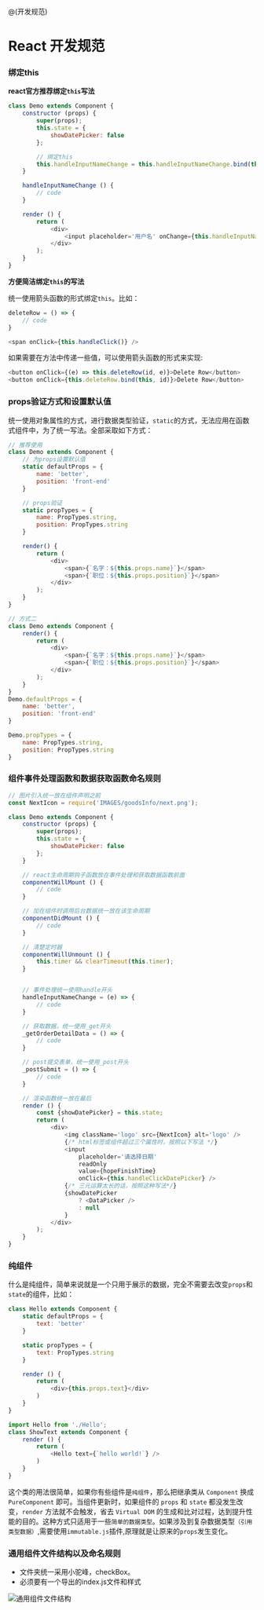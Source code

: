 @(开发规范)

# React 开发规范

### 绑定this

**react官方推荐绑定`this`写法**
```js
class Demo extends Component {
	constructor (props) {
        super(props);
        this.state = {
            showDatePicker: false
        };

		// 绑定this
		this.handleInputNameChange = this.handleInputNameChange.bind(this);
    }

	handleInputNameChange () {
		// code 
	}

	render () {
		return (
			<div>
				<input placeholder='用户名' onChange={this.handleInputNameChange} />
			</div>
		);
	}
}
```

**方便简洁绑定`this`的写法**

统一使用箭头函数的形式绑定`this`。比如：
```js
deleteRow = () => {
	// code
}

<span onClick={this.handleClick()} />
```
如果需要在方法中传递一些值，可以使用箭头函数的形式来实现:
```js
<button onClick={(e) => this.deleteRow(id, e)}>Delete Row</button>
<button onClick={this.deleteRow.bind(this, id)}>Delete Row</button>
```

### props验证方式和设置默认值
统一使用对象属性的方式，进行数据类型验证，`static`的方式，无法应用在函数式组件中，为了统一写法。全部采取如下方式：
```js
// 推荐使用
class Demo extends Component {
	// 为props设置默认值
	static defaultProps = {
		name: 'better',
		position: 'front-end'
	}

	// props验证
	static propTypes = {
		name: PropTypes.string,
		position: PropTypes.string
	}

	render() {
		return (
			<div>
				<span>{`名字：${this.props.name}`}</span>
				<span>{`职位：${this.props.position}`}</span>
			</div>
		);
	}
}

// 方式二
class Demo extends Component {
	render() {
		return (
			<div>
				<span>{`名字：${this.props.name}`}</span>
				<span>{`职位：${this.props.position}`}</span>
			</div>
		);
	}
}
Demo.defaultProps = {
	name: 'better',
	position: 'front-end'
}

Demo.propTypes = {
	name: PropTypes.string,
	position: PropTypes.string
}
```

### 组件事件处理函数和数据获取函数命名规则
```js
// 图片引入统一放在组件声明之前
const NextIcon = require('IMAGES/goodsInfo/next.png');

class Demo extends Component {
	constructor (props) {
        super(props);
        this.state = {
            showDatePicker: false
        };
    }

	// react生命周期钩子函数放在事件处理和获取数据函数前面
	componentWillMount () {
        // code
    }

	// 加在组件时调用后台数据统一放在该生命周期
	componentDidMount () {
        // code
    }

	// 清楚定时器
	componentWillUnmount () {
		this.timer && clearTimeout(this.timer);
	}


	// 事件处理统一使用handle开头
	handleInputNameChange = (e) => {
		// code 
	}

	// 获取数据，统一使用_get开头
	_getOrderDetailData = () => {
		// code
	}

	// post提交表单，统一使用_post开头
	_postSubmit = () => {
		// code
	}

	// 渲染函数统一放在最后
	render () {
		const {showDatePicker} = this.state;
		return (
			<div>
				<img className='logo' src={NextIcon} alt='logo' />
				{/* html标签或组件超过三个属性时，按照以下写法 */}
				<input
					placeholder='请选择日期'
					readOnly
					value={hopeFinishTime}
					onClick={this.handleClickDatePicker} />
				{/* 三元运算太长的话，按照这种写法*/}
				{showDatePicker
					? <DataPicker />
					: null
				}
			</div>
		);
	}
}
```

### 纯组件
什么是纯组件，简单来说就是一个只用于展示的数据，完全不需要去改变`props`和`state`的组件，比如：
```js
class Hello extends Component {
	static defaultProps = {
		text: 'better'
	}

	static propTypes = {
		text: PropTypes.string
	}

	render () {
		return (
			<div>{this.props.text}</div>
		)
	}
}

import Hello from './Hello';
class ShowText extends Component {
	render () {
		return (
			<Hello text={`hello world!`} />
		)
	}
}
```
这个类的用法很简单，如果你有些组件是`纯组件`，那么把继承类从 `Component` 换成 `PureComponent` 即可。当组件更新时，如果组件的 `props` 和 `state` 都没发生改变，`render` 方法就不会触发，省去 `Virtual DOM` 的生成和比对过程，达到提升性能的目的。这种方式只适用于一些`简单的数据类型`。如果涉及到复杂数据类型`（引用类型数据）`,需要使用`immutable.js`插件,原理就是让原来的`props`发生变化。

### 通用组件文件结构以及命名规则

- 文件夹统一采用小驼峰，checkBox。
- 必须要有一个导出的index.js文件和样式

![通用组件文件结构]('./component_file.png' '通用组件文件结构')
